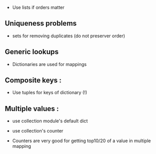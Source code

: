 * Use lists if orders matter

## Uniqueness problems
* sets for removing duplicates (do not preserver order)

## Generic lookups
* Dictionaries are used for mappings

## Composite keys :

* Use tuples for keys of dictionary (!)

## Multiple values :

* use collection module's default dict
* use collection's counter

* Counters are very good for getting top10/20 of a value in multiple mapping
